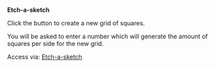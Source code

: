 <strong>Etch-a-sketch</strong>

Click the button to create a new grid of squares.

You will be asked to enter a number which will generate the amount of squares per side for the new grid.

Access via: <a href="https://gohan61.github.io/Etch-a-sketch2/">Etch-a-sketch</a>
